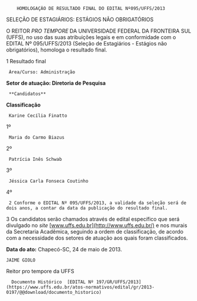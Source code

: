         HOMOLOGAÇÃO DE RESULTADO FINAL DO EDITAL Nº095/UFFS/2013  

SELEÇÃO DE ESTAGIÁRIOS: ESTÁGIOS NÃO OBRIGATÓRIOS

 O REITOR *PRO TEMPORE* DA UNIVERSIDADE FEDERAL DA FRONTEIRA SUL (UFFS), no uso das suas atribuições legais e em conformidade com o EDITAL Nº 095/UFFS/2013 (Seleção de Estagiários - Estágios não obrigatórios), homologa o resultado final.

 1 Resultado final

     Área/Curso: Administração

 **Setor de atuação: Diretoria de Pesquisa**

     **Candidatos**

   **Classificação**

     Karine Cecília Finatto

   1º

     Maria do Carmo Biazus

   2º

     Patrícia Inês Schwab

   3º

     Jéssica Carla Fonseca Coutinho

   4º

     2 Conforme o EDITAL Nº 095/UFFS/2013, a validade da seleção será de dois anos, a contar da data da publicação do resultado final.

 3 Os candidatos serão chamados através de edital específico que será divulgado no *site* [www.uffs.edu.br](http://www.uffs.edu.br/) e nos murais da Secretaria Acadêmica, seguindo a ordem de classificação, de acordo com a necessidade dos setores de atuação aos quais foram classificados.

  

   **Data do ato:** Chapecó-SC, 24 de maio de 2013.   
 

    JAIME GIOLO   
 Reitor pro tempore da UFFS 

      Documento Histórico  [EDITAL Nº 197/GR/UFFS/2013](https://www.uffs.edu.br/atos-normativos/edital/gr/2013-0197/@@download/documento_historico)     
      